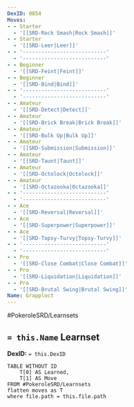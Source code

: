 ```yaml
---
DexID: 0854
Moves:
- - Starter
  - '[[SRD-Rock Smash|Rock Smash]]'
- - Starter
  - '[[SRD-Leer|Leer]]'
- - '---------------------------'
  - '---------------------------'
- - Beginner
  - '[[SRD-Feint|Feint]]'
- - Beginner
  - '[[SRD-Bind|Bind]]'
- - '---------------------------'
  - '---------------------------'
- - Amateur
  - '[[SRD-Detect|Detect]]'
- - Amateur
  - '[[SRD-Brick Break|Brick Break]]'
- - Amateur
  - '[[SRD-Bulk Up|Bulk Up]]'
- - Amateur
  - '[[SRD-Submission|Submission]]'
- - Amateur
  - '[[SRD-Taunt|Taunt]]'
- - Amateur
  - '[[SRD-Octolock|Octolock]]'
- - Amateur
  - '[[SRD-Octazooka|Octazooka]]'
- - '---------------------------'
  - '---------------------------'
- - Ace
  - '[[SRD-Reversal|Reversal]]'
- - Ace
  - '[[SRD-Superpower|Superpower]]'
- - Ace
  - '[[SRD-Topsy-Turvy|Topsy-Turvy]]'
- - '---------------------------'
  - '---------------------------'
- - Pro
  - '[[SRD-Close Combat|Close Combat]]'
- - Pro
  - '[[SRD-Liquidation|Liquidation]]'
- - Pro
  - '[[SRD-Brutal Swing|Brutal Swing]]'
Name: Grapploct
---
```


#PokeroleSRD/Learnsets

## `= this.Name` Learnset

**DexID:** `= this.DexID`

```dataview
TABLE WITHOUT ID
    T[0] AS Learned,
    T[1] AS Move
FROM #PokeroleSRD/Learnsets
flatten moves as T
where file.path = this.file.path
```
